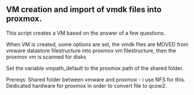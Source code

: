 ## VM creation and import of vmdk files into proxmox.

This script creates a VM based on the answer of a few questions. 

When VM is created, some options are set, the vmdk files are MOVED from vmware datastore filestructure into proxmox vm filestructure, then the proxmox vm is scanned for disks

Set the variable vmpath_default to the proxmox path of the shared folder. 

Prereqs:
Shared folder between vmware and proxmox - i use NFS for this. 
Dedicated hardware for proxmox in order to convert file to qcow2. 
